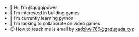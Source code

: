 - 👋 Hi, I’m @guggipower
- 👀 I’m interested in building games
- 🌱 I’m currently learning python
- 💞️ I’m looking to collaborate on video games
- 📫 How to reach me is email by xadxhwl786@gaduguda.xyz

<!---
guggipower/guggipower is a ✨ special ✨ repository because its `README.md` (this file) appears on your GitHub profile.
You can click the Preview link to take a look at your changes.
--->

